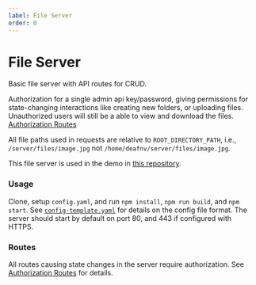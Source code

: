 ```yaml
---
label: File Server
order: 0
---
```


# File Server

Basic file server with API routes for CRUD.

Authorization for a single admin api key/password, giving permissions for state-changing interactions like creating new folders, or uploading files. Unauthorized users will still be a able to view and download the files. [Authorization Routes](/authorization)

All file paths used in requests are relative to `ROOT_DIRECTORY_PATH`, i.e., `/server/files/image.jpg` not `/home/deafnv/server/files/image.jpg`.

This file server is used in the demo in [this repository](https://github.com/deafnv/file-server-web).

### Usage

Clone, setup `config.yaml`, and run `npm install`, `npm run build`, and `npm start`. See [`config-template.yaml`](/config) for details on the config file format. The server should start by default on port 80, and 443 if configured with HTTPS.

### Routes

All routes causing state changes in the server require authorization. See [Authorization Routes](/authorization) for details.
